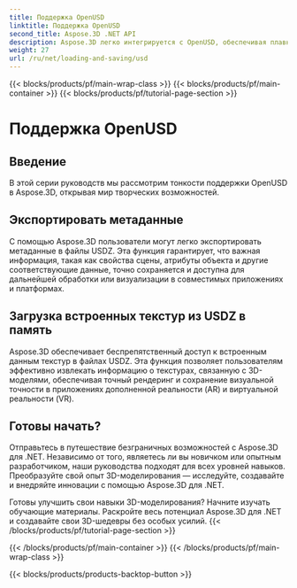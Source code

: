 ```yaml
---
title: Поддержка OpenUSD
linktitle: Поддержка OpenUSD
second_title: Aspose.3D .NET API
description: Aspose.3D легко интегрируется с OpenUSD, обеспечивая плавный импорт и экспорт файлов универсального описания сцены (USD) для упрощения создания и управления 3D-контентом.
weight: 27
url: /ru/net/loading-and-saving/usd
---
```


{{< blocks/products/pf/main-wrap-class >}}
{{< blocks/products/pf/main-container >}}
{{< blocks/products/pf/tutorial-page-section >}}

# Поддержка OpenUSD

## Введение

В этой серии руководств мы рассмотрим тонкости поддержки OpenUSD в Aspose.3D, открывая мир творческих возможностей.

## Экспортировать метаданные

С помощью Aspose.3D пользователи могут легко экспортировать метаданные в файлы USDZ. Эта функция гарантирует, что важная информация, такая как свойства сцены, атрибуты объекта и другие соответствующие данные, точно сохраняется и доступна для дальнейшей обработки или визуализации в совместимых приложениях и платформах.

## Загрузка встроенных текстур из USDZ в память

Aspose.3D обеспечивает беспрепятственный доступ к встроенным данным текстур в файлах USDZ. Эта функция позволяет пользователям эффективно извлекать информацию о текстурах, связанную с 3D-моделями, обеспечивая точный рендеринг и сохранение визуальной точности в приложениях дополненной реальности (AR) и виртуальной реальности (VR).

## Готовы начать?

Отправьтесь в путешествие безграничных возможностей с Aspose.3D для .NET. Независимо от того, являетесь ли вы новичком или опытным разработчиком, наши руководства подходят для всех уровней навыков. Преобразуйте свой опыт 3D-моделирования — исследуйте, создавайте и внедряйте инновации с помощью Aspose.3D для .NET.

Готовы улучшить свои навыки 3D-моделирования? Начните изучать обучающие материалы. Раскройте весь потенциал Aspose.3D для .NET и создавайте свои 3D-шедевры без особых усилий.
{{< /blocks/products/pf/tutorial-page-section >}}

{{< /blocks/products/pf/main-container >}}
{{< /blocks/products/pf/main-wrap-class >}}

{{< blocks/products/products-backtop-button >}}
